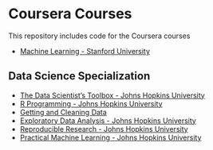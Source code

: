 Coursera Courses
===

This repository includes code for the Coursera courses

- [Machine Learning - Stanford University](https://www.coursera.org/course/ml) 

## Data Science Specialization

- [The Data Scientist’s Toolbox - Johns Hopkins University](https://www.coursera.org/course/datascitoolbox)
- [R Programming - Johns Hopkins University](https://www.coursera.org/course/rprogs)
- [Getting and Cleaning Data](https://www.coursera.org/course/getdata)
- [Exploratory Data Analysis -  Johns Hopkins University](https://www.coursera.org/course/exdata)
- [Reproducible Research - Johns Hopkins University](https://www.coursera.org/course/repdata)
- [Practical Machine Learning - Johns Hopkins University](https://www.coursera.org/course/predmachlearn)
